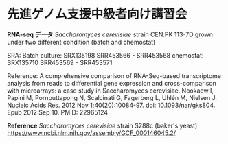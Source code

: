 # 先進ゲノム支援中級者向け講習会

<B>RNA-seq データ</B>
<i>Saccharomyces cerevisiae</i> strain CEN.PK 113-7D grown under two different condition (batch and chemostat)

SRA:
Batch culture: SRX135198   SRR453566 - SRR453568
chemostat: SRX135710 SRR453569 - SRR453571

Reference:
A comprehensive comparison of RNA-Seq-based transcriptome analysis from reads to differential gene expression and cross-comparison with microarrays: a case study in Saccharomyces cerevisiae.
Nookaew I, Papini M, Pornputtapong N, Scalcinati G, Fagerberg L, Uhlén M, Nielsen J.
Nucleic Acids Res. 2012 Nov 1;40(20):10084-97. doi: 10.1093/nar/gks804. Epub 2012 Sep 10.
PMID: 22965124 

<B>Reference</B>
<i>Saccharomyces cerevisiae</i> strain S288c (baker's yeast)
https://www.ncbi.nlm.nih.gov/assembly/GCF_000146045.2/


